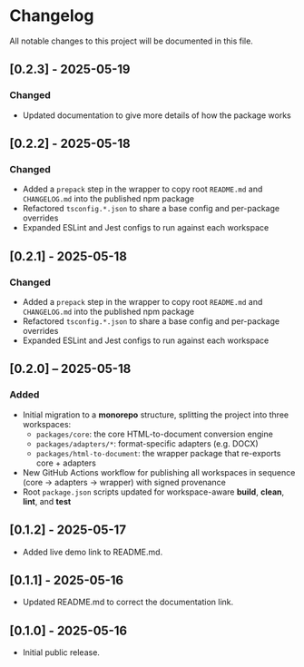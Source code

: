 # Changelog

All notable changes to this project will be documented in this file.
## [0.2.3] - 2025-05-19
### Changed
- Updated documentation to give more details of how the package works

## [0.2.2] - 2025-05-18
### Changed
- Added a `prepack` step in the wrapper to copy root `README.md` and `CHANGELOG.md` into the published npm package  
- Refactored `tsconfig.*.json` to share a base config and per-package overrides  
- Expanded ESLint and Jest configs to run against each workspace  

## [0.2.1] - 2025-05-18
### Changed
- Added a `prepack` step in the wrapper to copy root `README.md` and `CHANGELOG.md` into the published npm package  
- Refactored `tsconfig.*.json` to share a base config and per-package overrides  
- Expanded ESLint and Jest configs to run against each workspace  

## [0.2.0] – 2025-05-18
### Added
- Initial migration to a **monorepo** structure, splitting the project into three workspaces:
  - `packages/core`: the core HTML-to-document conversion engine  
  - `packages/adapters/*`: format-specific adapters (e.g. DOCX)  
  - `packages/html-to-document`: the wrapper package that re-exports core + adapters  
- New GitHub Actions workflow for publishing all workspaces in sequence (core → adapters → wrapper) with signed provenance  
- Root `package.json` scripts updated for workspace-aware **build**, **clean**, **lint**, and **test**  
## [0.1.2] - 2025-05-17
- Added live demo link to README.md.

## [0.1.1] - 2025-05-16
- Updated README.md to correct the documentation link.


## [0.1.0] - 2025-05-16
- Initial public release.